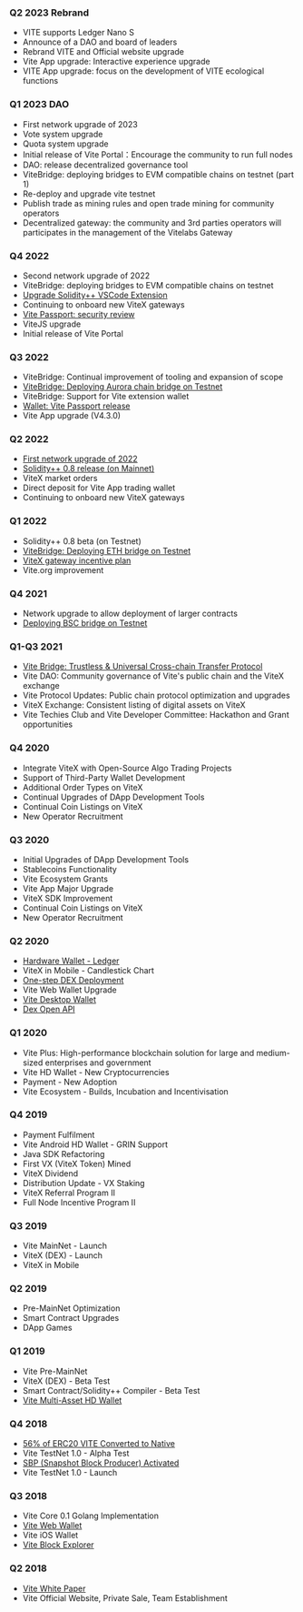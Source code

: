 ### Q2 2023 Rebrand

- VITE supports Ledger Nano S
- Announce of a DAO and board of leaders
- Rebrand VITE and Official website upgrade
- Vite App upgrade: Interactive experience upgrade
- VITE App upgrade: focus on the development of VITE ecological functions


### Q1 2023 DAO

- First network upgrade of 2023
- Vote system upgrade
- Quota system upgrade
- Initial release of Vite Portal：Encourage the community to run full nodes
- DAO: release decentralized governance tool
- ViteBridge: deploying bridges to EVM compatible chains on testnet (part 1)
- Re-deploy and upgrade vite testnet
- Publish trade as mining rules and open trade mining for community operators
- Decentralized gateway: the community and 3rd parties operators will participates in the management of the Vitelabs Gateway

### Q4 2022

- Second network upgrade of 2022
- ViteBridge: deploying bridges to EVM compatible chains on testnet
- [Upgrade Solidity++ VSCode Extension](https://github.com/vitelabs/soliditypp-vscode/tree/preview)
- Continuing to onboard new ViteX gateways
- [Vite Passport: security review](https://chrome.google.com/webstore/detail/vite-passport/eckbjklobbepbbcklkjjgkkkpdakglmf)
- ViteJS upgrade
- Initial release of Vite Portal

### Q3 2022

- ViteBridge: Continual improvement of tooling and expansion of scope
- [ViteBridge: Deploying Aurora chain bridge on Testnet](https://twitter.com/vitelabs/status/1574749861886337024)
- ViteBridge: Support for Vite extension wallet
- [Wallet: Vite Passport release](https://twitter.com/vitelabs/status/1569766466966417408)
- Vite App upgrade (V4.3.0)

### Q2 2022

- [First network upgrade of 2022](https://github.com/vitelabs/open-gateway)
- [Solidity++ 0.8 release (on Mainnet)](https://medium.com/vitelabs/announcement-solidity-0-8-0-live-on-vite-mainnet-9be41713152d)
- ViteX market orders
- Direct deposit for Vite App trading wallet
- Continuing to onboard new ViteX gateways

### Q1 2022

- Solidity++ 0.8 beta (on Testnet)
- [ViteBridge: Deploying ETH bridge on Testnet](https://bridge-buidl.vite.net/)
- [ViteX gateway incentive plan](https://medium.com/vitelabs/vitex-gateway-incentive-plan-dcb58524c12a)
- Vite.org improvement

### Q4 2021
- Network upgrade to allow deployment of larger contracts
- [Deploying BSC bridge on Testnet](https://bridge-buidl.vite.net/)

### Q1-Q3 2021

- [Vite Bridge: Trustless & Universal Cross-chain Transfer Protocol](https://vite.org/Vite%20Bridge:%20Trustless%20&%20Universal%20Cross-chain%20Transfer%20Protocol)
- Vite DAO: Community governance of Vite's public chain and the ViteX exchange
- Vite Protocol Updates: Public chain protocol optimization and upgrades
- ViteX Exchange: Consistent listing of digital assets on ViteX
- Vite Techies Club and Vite Developer Committee: Hackathon and Grant opportunities

### Q4 2020

- Integrate ViteX with Open-Source Algo Trading Projects
- Support of Third-Party Wallet Development
- Additional Order Types on ViteX
- Continual Upgrades of DApp Development Tools
- Continual Coin Listings on ViteX
- New Operator Recruitment

### Q3 2020

- Initial Upgrades of DApp Development Tools
- Stablecoins Functionality
- Vite Ecosystem Grants
- Vite App Major Upgrade
- ViteX SDK Improvement
- Continual Coin Listings on ViteX
- New Operator Recruitment

### Q2 2020

- [Hardware Wallet - Ledger](https://medium.com/vitelabs/how-to-manage-vite-on-ledger-nano-88177a076caf)
- ViteX in Mobile - Candlestick Chart
- [One-step DEX Deployment](https://github.com/vitelabs/open-gateway)
- Vite Web Wallet Upgrade
- [Vite Desktop Wallet](https://github.com/vitelabs/vite-wallet/releases)
- [Dex Open API](https://medium.com/vitelabs/announcing-official-vitex-api-and-user-guide-e8ea2db8134e)

### Q1 2020

- Vite Plus: High-performance blockchain solution for large and medium-sized enterprises and government
- Vite HD Wallet - New Cryptocurrencies
- Payment - New Adoption
- Vite Ecosystem - Builds, Incubation and Incentivisation

### Q4 2019

- Payment Fulfilment
- Vite Android HD Wallet - GRIN Support
- Java SDK Refactoring
- First VX (ViteX Token) Mined
- ViteX Dividend
- Distribution Update - VX Staking
- ViteX Referral Program II
- Full Node Incentive Program II

### Q3 2019

- Vite MainNet - Launch
- ViteX (DEX) - Launch
- ViteX in Mobile

### Q2 2019
- Pre-MainNet Optimization
- Smart Contract Upgrades
- DApp Games

### Q1 2019

- Vite Pre-MainNet
- ViteX (DEX) - Beta Test
- Smart Contract/Solidity++ Compiler - Beta Test
- [Vite Multi-Asset HD Wallet](http://vite.org/products#wallet)

### Q4 2018

- [56% of ERC20 VITE Converted to Native](https://medium.com/vitelabs/testnet-an-update-erc20-token-migration-guide-7c200bef7337)
- Vite TestNet 1.0 - Alpha Test
- [SBP (Snapshot Block Producer) Activated](https://explorer.vite.net/SBPList)
- Vite TestNet 1.0 - Launch

### Q3 2018
- Vite Core 0.1 Golang Implementation
- [Vite Web Wallet](https://x.vite.net/)
- Vite iOS Wallet
- [Vite Block Explorer](https://explorer.vite.net/)

### Q2 2018

- [Vite White Paper](https://www.vite.org/whitepaper/vite_en.pdf)
- Vite Official Website, Private Sale, Team Establishment
